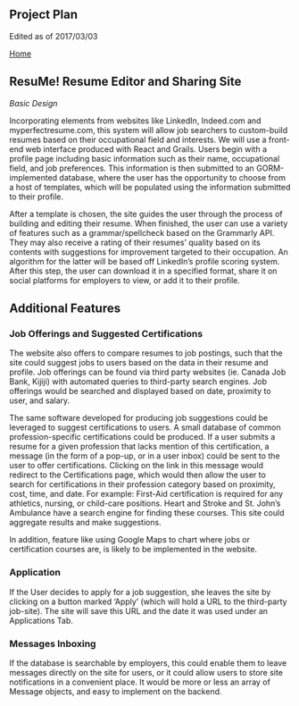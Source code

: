 ## Project Plan     

Edited as of 2017/03/03

[Home](README.md)  

## ResuMe! Resume Editor and Sharing Site
 *Basic Design*
 
Incorporating elements from websites like LinkedIn, Indeed.com and myperfectresume.com, this system will allow job searchers to custom-build resumes based on their occupational field and interests. We will use a front-end web interface produced with React and Grails.  Users begin with a profile page including basic information such as their name, occupational field, and job preferences. This information is then submitted to an GORM-implemented database, where the user has the opportunity to choose from a host of templates, which will be populated using the information submitted to their profile. 

After a template is chosen, the site guides the user through the process of building and editing their resume.  When finished, the user can use a variety of features such as a grammar/spellcheck based on the Grammarly API.  They may also receive a rating of their resumes’ quality based on its contents with suggestions for improvement targeted to their occupation.  An algorithm for the latter will be based off LinkedIn’s profile scoring system. After this step, the user can download it in a specified format, share it on social platforms for employers to view, or add it to their profile. 


## Additional Features

### Job Offerings and Suggested Certifications

The website also offers to compare resumes to job postings, such that the site could suggest jobs to users based on the data in their resume and profile. Job offerings can be found via third party websites (ie. Canada Job Bank, Kijiji) with automated queries to third-party search engines. Job offerings would be searched and displayed based on date, proximity to user, and salary.

The same software developed for producing job suggestions could be leveraged to suggest certifications to users.  A small database of common profession-specific certifications could be produced. If a user submits a resume for a given profession that lacks mention of this certification, a message (in the form of a pop-up, or in a user inbox) could be sent to the user to offer certifications. Clicking on the link in this message would redirect to the Certifications page, which would then allow the user to search for certifications in their profession category based on proximity, cost, time, and date. For example: First-Aid certification is required for any athletics, nursing, or child-care positions. Heart and Stroke and St. John’s Ambulance have a search engine for finding these courses. This site could aggregate results and make suggestions.

In addition, feature like using Google Maps to chart where jobs or certification courses are, is likely to be implemented in the website.


### Application

If the User decides to apply for a job suggestion, she leaves the site by clicking on a button marked ‘Apply’ (which will hold a URL to the third-party job-site).  The site will save this URL and the date it was used under an Applications Tab. 


### Messages Inboxing

If the database is searchable by employers, this could enable them to leave messages directly on the site for users, or it could allow users to store site notifications in a convenient place.  It would be more or less an array of Message objects, and easy to implement on the backend.
